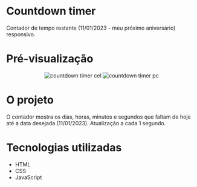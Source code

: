 # Countdown timer
Contador de tempo restante (11/01/2023 - meu próximo aniversário) responsivo.

# Pré-visualização
<div align="center">
 
![countdown timer cel](https://user-images.githubusercontent.com/101134812/167177992-263830bb-432f-4790-ac76-527c74d36fb0.png)
![countdown timer pc](https://user-images.githubusercontent.com/101134812/167177999-1a68d098-2cbc-4441-b9c3-3578fc428947.png)
</div>

# O projeto
 O contador mostra os dias, horas, minutos e segundos que faltam de hoje até a data desejada (11/01/2023).
 Atualização a cada 1 segundo. 

# Tecnologias utilizadas
* HTML
* CSS
* JavaScript
